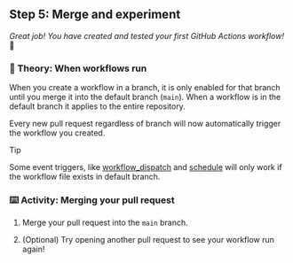 ## Step 5: Merge and experiment

_Great job! You have created and tested your first GitHub Actions workflow!_ :rocket:

### 📖 Theory: When workflows run

When you create a workflow in a branch, it is only enabled for that branch until you merge it into the default branch (`main`). When a workflow is in the default branch it applies to the entire repository.

Every new pull request regardless of branch will now automatically trigger the workflow you created.

> [!TIP]
> Some event triggers, like [workflow_dispatch](https://docs.github.com/en/actions/writing-workflows/choosing-when-your-workflow-runs/events-that-trigger-workflows#workflow_dispatch) and [schedule](https://docs.github.com/en/actions/writing-workflows/choosing-when-your-workflow-runs/events-that-trigger-workflows#schedule) will only work if the workflow file exists in default branch. 

### ⌨️ Activity: Merging your pull request

1. Merge your pull request into the `main` branch.

1. (Optional) Try opening another pull request to see your workflow run again!

